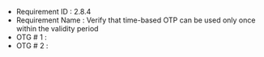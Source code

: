 * Requirement ID : 2.8.4
* Requirement Name : Verify that time-based OTP can be used only once within the validity period
* OTG # 1 :
* OTG # 2 :
